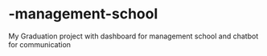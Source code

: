 # -management-school
My Graduation project with dashboard for management school and chatbot for communication
